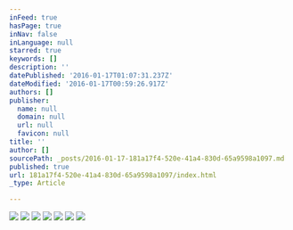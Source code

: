 ```yaml
---
inFeed: true
hasPage: true
inNav: false
inLanguage: null
starred: true
keywords: []
description: ''
datePublished: '2016-01-17T01:07:31.237Z'
dateModified: '2016-01-17T00:59:26.917Z'
authors: []
publisher:
  name: null
  domain: null
  url: null
  favicon: null
title: ''
author: []
sourcePath: _posts/2016-01-17-181a17f4-520e-41a4-830d-65a9598a1097.md
published: true
url: 181a17f4-520e-41a4-830d-65a9598a1097/index.html
_type: Article

---
```

![](https://the-grid-user-content.s3-us-west-2.amazonaws.com/54675693-2c50-4899-ba91-7a832c24caf7.jpg)
![](https://the-grid-user-content.s3-us-west-2.amazonaws.com/bc172af6-bc45-4dec-ac66-d4601c30300f.jpg)
![](https://the-grid-user-content.s3-us-west-2.amazonaws.com/c67cb0c6-255f-4c68-b048-6f079bf2ad9b.jpg)
![](https://the-grid-user-content.s3-us-west-2.amazonaws.com/4d76ac08-fbac-4a4b-adad-2e7f8254faf8.jpg)
![](https://the-grid-user-content.s3-us-west-2.amazonaws.com/20d54552-24dd-49ca-bbec-e94c54c406b4.jpg)
![](https://the-grid-user-content.s3-us-west-2.amazonaws.com/aeb30107-bf37-4ee5-8ed0-a14f39a99541.jpg)
![](https://the-grid-user-content.s3-us-west-2.amazonaws.com/14d0ab3b-61a5-4fdf-8d24-f72719631749.jpg)